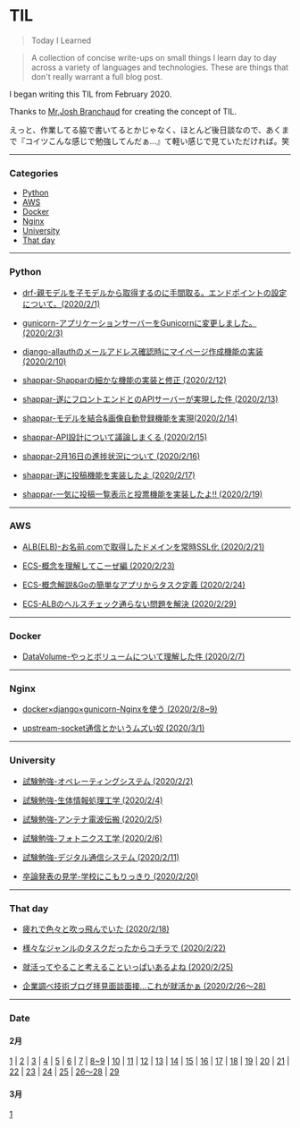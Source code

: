# TIL
> Today I Learned

> A collection of concise write-ups on small things I learn day to day across a variety of languages and technologies. These are things that don't really warrant a full blog post.

I began writing this TIL from February 2020.

Thanks to [Mr,Josh Branchaud](https://github.com/jbranchaud/til) for creating the concept of TIL.

えっと、作業してる脇で書いてるとかじゃなく、ほとんど後日談なので、あくまで『コイツこんな感じで勉強してんだぁ...』て軽い感じで見ていただければ。笑

---
### Categories

- [Python](#python)
- [AWS](#aws)
- [Docker](#docker)
- [Nginx](#nginx)
- [University](#university)
- [That day](#that-day)

---

### Python

- [drf-親モデルを子モデルから取得するのに手間取る。エンドポイントの設定について。(2020/2/1)](https://github.com/Hirochon/til/blob/master/python/drf-%E8%A6%AA%E3%83%A2%E3%83%87%E3%83%AB%E3%82%92%E5%AD%90%E3%83%A2%E3%83%87%E3%83%AB%E3%81%8B%E3%82%89%E5%8F%96%E5%BE%97%E3%81%99%E3%82%8B%E3%81%AE%E3%81%AB%E6%89%8B%E9%96%93%E5%8F%96%E3%82%8B%E3%80%82%E3%82%A8%E3%83%B3%E3%83%89%E3%83%9D%E3%82%A4%E3%83%B3%E3%83%88%E3%81%AE%E8%A8%AD%E5%AE%9A%E3%81%AB%E3%81%A4%E3%81%84%E3%81%A6%E3%80%82.md)

- [gunicorn-アプリケーションサーバーをGunicornに変更しました。(2020/2/3)](https://github.com/Hirochon/til/blob/master/python/gunicorn-%E3%82%A2%E3%83%97%E3%83%AA%E3%82%B1%E3%83%BC%E3%82%B7%E3%83%A7%E3%83%B3%E3%82%B5%E3%83%BC%E3%83%90%E3%83%BC%E3%82%92Gunicorn%E3%81%AB%E5%A4%89%E6%9B%B4.md)

- [django-allauthのメールアドレス確認時にマイページ作成機能の実装 (2020/2/10)](https://github.com/Hirochon/til/blob/master/python/django-allauth%E3%81%AE%E3%83%A1%E3%83%BC%E3%83%AB%E3%82%A2%E3%83%89%E3%83%AC%E3%82%B9%E7%A2%BA%E8%AA%8D%E6%99%82%E3%81%AB%E3%83%9E%E3%82%A4%E3%83%9A%E3%83%BC%E3%82%B8%E4%BD%9C%E6%88%90%E6%A9%9F%E8%83%BD%E3%81%AE%E5%AE%9F%E8%A3%85.md)

- [shappar-Shapparの細かな機能の実装と修正 (2020/2/12)](https://github.com/Hirochon/til/blob/master/python/shappar-細かな機能の実装と修正.md)

- [shappar-遂にフロントエンドとのAPIサーバーが実現した件 (2020/2/13)](https://github.com/Hirochon/til/blob/master/python/shappar-遂にフロントエンドとのAPIサーバーが実現した件.md)

- [shappar-モデルを結合&画像自動登録機能を実現(2020/2/14)](https://github.com/Hirochon/til/blob/master/python/shappar-モデルを結合&画像自動登録機能を実現.md)

- [shappar-API設計について議論しまくる (2020/2/15)](https://github.com/Hirochon/til/blob/master/python/shappar-API設計について議論しまくる.md)

- [shappar-2月16日の進捗状況について (2020/2/16)](https://github.com/Hirochon/til/blob/master/python/shappar-2%E6%9C%8816%E6%97%A5%E3%81%AE%E9%80%B2%E6%8D%97%E7%8A%B6%E6%B3%81.md)

- [shappar-遂に投稿機能を実装したよ (2020/2/17)](https://github.com/Hirochon/til/blob/master/python/shappar-遂に投稿機能を実装したよ.md)

- [shappar-一気に投稿一覧表示と投票機能を実装したよ!! (2020/2/19)](https://github.com/Hirochon/til/blob/master/python/shappar-%E4%B8%80%E6%B0%97%E3%81%AB%E6%8A%95%E7%A8%BF%E4%B8%80%E8%A6%A7%E8%A1%A8%E7%A4%BA%E3%81%A8%E6%8A%95%E7%A5%A8%E6%A9%9F%E8%83%BD%E3%82%92%E5%AE%9F%E8%A3%85%E3%81%97%E3%81%9F%E3%82%88.md)

---

### AWS

- [ALB(ELB)-お名前.comで取得したドメインを常時SSL化 (2020/2/21)](https://github.com/Hirochon/til/blob/master/aws/ALB(ELB)-%E3%81%8A%E5%90%8D%E5%89%8D.com%E3%81%A7%E5%8F%96%E5%BE%97%E3%81%97%E3%81%9F%E3%83%89%E3%83%A1%E3%82%A4%E3%83%B3%E3%82%92%E5%B8%B8%E6%99%82SSL%E5%8C%96.md)

- [ECS-概念を理解してこーぜ編 (2020/2/23)](https://github.com/Hirochon/til/blob/master/aws/ECS-概念を理解してこーぜ編.md)

- [ECS-概念解説&Goの簡単なアプリからタスク定義 (2020/2/24)](https://github.com/Hirochon/til/blob/master/aws/ECS-概念解説&Goの簡単なアプリからタスク定義.md)

- [ECS-ALBのヘルスチェック通らない問題を解決 (2020/2/29)](https://github.com/Hirochon/til/blob/master/aws/ECS-ALBのヘルスチェック通らない問題を解決.md)

---

### Docker

- [DataVolume-やっとボリュームについて理解した件 (2020/2/7)](https://github.com/Hirochon/til/blob/master/docker/DataVolume-%E3%82%84%E3%81%A3%E3%81%A8%E3%83%9C%E3%83%AA%E3%83%A5%E3%83%BC%E3%83%A0%E3%81%AB%E3%81%A4%E3%81%84%E3%81%A6%E7%90%86%E8%A7%A3%E3%81%97%E3%81%9F%E4%BB%B6.md)

---

### Nginx

- [docker×django×gunicorn-Nginxを使う (2020/2/8~9)](https://github.com/Hirochon/til/blob/master/nginx/docker%C3%97django%C3%97gunicorn%E3%81%A7Nginx%E3%82%92%E4%BD%BF%E3%81%86.md)

- [upstream-socket通信とかいうムズい奴 (2020/3/1)](https://github.com/Hirochon/til/blob/master/nginx/upstream-socket通信とかいうムズい奴.md)

---

### University

- [試験勉強-オペレーティングシステム (2020/2/2)](https://github.com/Hirochon/til/blob/master/university/%E8%A9%A6%E9%A8%93%E5%8B%89%E5%BC%B7-%E3%82%AA%E3%83%9A%E3%83%AC%E3%83%BC%E3%83%86%E3%82%A3%E3%83%B3%E3%82%B0%E3%82%B7%E3%82%B9%E3%83%86%E3%83%A0.md)

- [試験勉強-生体情報処理工学 (2020/2/4)](https://github.com/Hirochon/til/blob/master/university/%E8%A9%A6%E9%A8%93%E5%8B%89%E5%BC%B7-%E7%94%9F%E4%BD%93%E6%83%85%E5%A0%B1%E5%87%A6%E7%90%86%E5%B7%A5%E5%AD%A6.md)

- [試験勉強-アンテナ電波伝搬 (2020/2/5)](https://github.com/Hirochon/til/blob/master/university/%E8%A9%A6%E9%A8%93%E5%8B%89%E5%BC%B7-%E3%82%A2%E3%83%B3%E3%83%86%E3%83%8A%E9%9B%BB%E6%B3%A2%E4%BC%9D%E6%90%AC.md)

- [試験勉強-フォトニクス工学 (2020/2/6)](https://github.com/Hirochon/til/blob/master/university/%E8%A9%A6%E9%A8%93%E5%8B%89%E5%BC%B7-%E3%83%95%E3%82%A9%E3%83%88%E3%83%8B%E3%82%AF%E3%82%B9%E5%B7%A5%E5%AD%A6.md)

- [試験勉強-デジタル通信システム (2020/2/11)](https://github.com/Hirochon/til/blob/master/university/試験勉強-デジタル通信工学.md)

- [卒論発表の見学-学校にこもりっきり (2020/2/20)](https://github.com/Hirochon/til/blob/master/university/卒論発表の見学-学校にこもりっきり.md)

---

### That day

- [疲れで色々と吹っ飛んでいた (2020/2/18)](https://github.com/Hirochon/til/blob/master/thatday/疲れで色々と吹っ飛んでいた.md)

- [様々なジャンルのタスクだったからコチラで (2020/2/22)](https://github.com/Hirochon/til/blob/master/thatday/様々なジャンルのタスクだったからコチラで.md)

- [就活ってやること考えることいっぱいあるよね (2020/2/25)](https://github.com/Hirochon/til/blob/master/thatday/就活ってやること考えることいっぱいあるよね.md)

- [企業調べ技術ブログ拝見面談面接...これが就活かぁ (2020/2/26〜28)](https://github.com/Hirochon/til/blob/master/thatday/企業調べ技術ブログ拝見面談面接...これが就活かぁ.md)

---

### Date

#### 2月
[1](https://github.com/Hirochon/til/blob/master/python/drf-%E8%A6%AA%E3%83%A2%E3%83%87%E3%83%AB%E3%82%92%E5%AD%90%E3%83%A2%E3%83%87%E3%83%AB%E3%81%8B%E3%82%89%E5%8F%96%E5%BE%97%E3%81%99%E3%82%8B%E3%81%AE%E3%81%AB%E6%89%8B%E9%96%93%E5%8F%96%E3%82%8B%E3%80%82%E3%82%A8%E3%83%B3%E3%83%89%E3%83%9D%E3%82%A4%E3%83%B3%E3%83%88%E3%81%AE%E8%A8%AD%E5%AE%9A%E3%81%AB%E3%81%A4%E3%81%84%E3%81%A6%E3%80%82.md) | [2](https://github.com/Hirochon/til/blob/master/university/%E8%A9%A6%E9%A8%93%E5%8B%89%E5%BC%B7-%E3%82%AA%E3%83%9A%E3%83%AC%E3%83%BC%E3%83%86%E3%82%A3%E3%83%B3%E3%82%B0%E3%82%B7%E3%82%B9%E3%83%86%E3%83%A0.md) | [3](https://github.com/Hirochon/til/blob/master/python/gunicorn-%E3%82%A2%E3%83%97%E3%83%AA%E3%82%B1%E3%83%BC%E3%82%B7%E3%83%A7%E3%83%B3%E3%82%B5%E3%83%BC%E3%83%90%E3%83%BC%E3%82%92Gunicorn%E3%81%AB%E5%A4%89%E6%9B%B4.md) | [4](https://github.com/Hirochon/til/blob/master/university/%E8%A9%A6%E9%A8%93%E5%8B%89%E5%BC%B7-%E7%94%9F%E4%BD%93%E6%83%85%E5%A0%B1%E5%87%A6%E7%90%86%E5%B7%A5%E5%AD%A6.md) | [5](https://github.com/Hirochon/til/blob/master/university/%E8%A9%A6%E9%A8%93%E5%8B%89%E5%BC%B7-%E3%82%A2%E3%83%B3%E3%83%86%E3%83%8A%E9%9B%BB%E6%B3%A2%E4%BC%9D%E6%90%AC.md) | [6](https://github.com/Hirochon/til/blob/master/university/%E8%A9%A6%E9%A8%93%E5%8B%89%E5%BC%B7-%E3%83%95%E3%82%A9%E3%83%88%E3%83%8B%E3%82%AF%E3%82%B9%E5%B7%A5%E5%AD%A6.md) | [7](https://github.com/Hirochon/til/blob/master/docker/DataVolume-%E3%82%84%E3%81%A3%E3%81%A8%E3%83%9C%E3%83%AA%E3%83%A5%E3%83%BC%E3%83%A0%E3%81%AB%E3%81%A4%E3%81%84%E3%81%A6%E7%90%86%E8%A7%A3%E3%81%97%E3%81%9F%E4%BB%B6.md) | [8~9](https://github.com/Hirochon/til/blob/master/nginx/docker%C3%97django%C3%97gunicorn%E3%81%A7Nginx%E3%82%92%E4%BD%BF%E3%81%86.md) | [10](https://github.com/Hirochon/til/blob/master/python/django-allauth%E3%81%AE%E3%83%A1%E3%83%BC%E3%83%AB%E3%82%A2%E3%83%89%E3%83%AC%E3%82%B9%E7%A2%BA%E8%AA%8D%E6%99%82%E3%81%AB%E3%83%9E%E3%82%A4%E3%83%9A%E3%83%BC%E3%82%B8%E4%BD%9C%E6%88%90%E6%A9%9F%E8%83%BD%E3%81%AE%E5%AE%9F%E8%A3%85.md) | [11](https://github.com/Hirochon/til/blob/master/university/試験勉強-デジタル通信工学.md) | [12](https://github.com/Hirochon/til/blob/master/python/shappar-細かな機能の実装と修正.md) | [13](https://github.com/Hirochon/til/blob/master/python/shappar-遂にフロントエンドとのAPIサーバーが実現した件.md) | [14](https://github.com/Hirochon/til/blob/master/python/shappar-モデルを結合&画像自動登録機能を実現.md) | [15](https://github.com/Hirochon/til/blob/master/python/shappar-API設計について議論しまくる.md) | [16](https://github.com/Hirochon/til/blob/master/python/shappar-2%E6%9C%8816%E6%97%A5%E3%81%AE%E9%80%B2%E6%8D%97%E7%8A%B6%E6%B3%81.md) | [17](https://github.com/Hirochon/til/blob/master/python/shappar-遂に投稿機能を実装したよ.md) | [18](https://github.com/Hirochon/til/blob/master/thatday/疲れで色々と吹っ飛んでいた.md) | [19](https://github.com/Hirochon/til/blob/master/python/shappar-%E4%B8%80%E6%B0%97%E3%81%AB%E6%8A%95%E7%A8%BF%E4%B8%80%E8%A6%A7%E8%A1%A8%E7%A4%BA%E3%81%A8%E6%8A%95%E7%A5%A8%E6%A9%9F%E8%83%BD%E3%82%92%E5%AE%9F%E8%A3%85%E3%81%97%E3%81%9F%E3%82%88.md) | [20](https://github.com/Hirochon/til/blob/master/university/卒論発表の見学-学校にこもりっきり.md) | [21](https://github.com/Hirochon/til/blob/master/aws/ALB(ELB)-%E3%81%8A%E5%90%8D%E5%89%8D.com%E3%81%A7%E5%8F%96%E5%BE%97%E3%81%97%E3%81%9F%E3%83%89%E3%83%A1%E3%82%A4%E3%83%B3%E3%82%92%E5%B8%B8%E6%99%82SSL%E5%8C%96.md) | [22](https://github.com/Hirochon/til/blob/master/thatday/様々なジャンルのタスクだったからコチラで.md) | [23](https://github.com/Hirochon/til/blob/master/aws/ECS-概念を理解してこーぜ編.md) | [24](https://github.com/Hirochon/til/blob/master/aws/ECS-概念解説&Goの簡単なアプリからタスク定義.md) | [25](https://github.com/Hirochon/til/blob/master/thatday/就活ってやること考えることいっぱいあるよね.md) | [26〜28](https://github.com/Hirochon/til/blob/master/thatday/企業調べ技術ブログ拝見面談面接...これが就活かぁ.md) | [29](https://github.com/Hirochon/til/blob/master/aws/ECS-ALBのヘルスチェック通らない問題を解決.md)

#### 3月
[1](https://github.com/Hirochon/til/blob/master/nginx/upstream-socket通信とかいうムズい奴.md)
